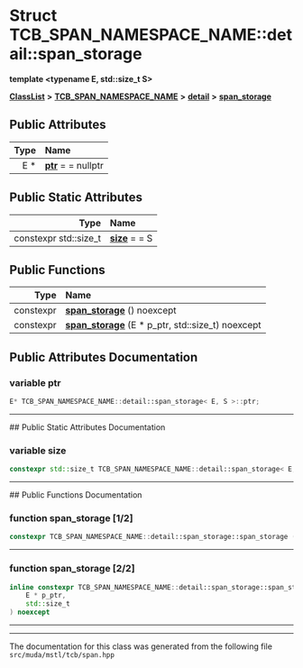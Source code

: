 

# Struct TCB\_SPAN\_NAMESPACE\_NAME::detail::span\_storage

**template &lt;typename E, std::size\_t S&gt;**



[**ClassList**](annotated.md) **>** [**TCB\_SPAN\_NAMESPACE\_NAME**](namespace_t_c_b___s_p_a_n___n_a_m_e_s_p_a_c_e___n_a_m_e.md) **>** [**detail**](namespace_t_c_b___s_p_a_n___n_a_m_e_s_p_a_c_e___n_a_m_e_1_1detail.md) **>** [**span\_storage**](struct_t_c_b___s_p_a_n___n_a_m_e_s_p_a_c_e___n_a_m_e_1_1detail_1_1span__storage.md)


























## Public Attributes

| Type | Name |
| ---: | :--- |
|  E \* | [**ptr**](#variable-ptr)   = = nullptr<br> |


## Public Static Attributes

| Type | Name |
| ---: | :--- |
|  constexpr std::size\_t | [**size**](#variable-size)   = = S<br> |














## Public Functions

| Type | Name |
| ---: | :--- |
|  constexpr | [**span\_storage**](#function-span_storage-12) () noexcept<br> |
|  constexpr | [**span\_storage**](#function-span_storage-22) (E \* p\_ptr, std::size\_t) noexcept<br> |




























## Public Attributes Documentation




### variable ptr 

```C++
E* TCB_SPAN_NAMESPACE_NAME::detail::span_storage< E, S >::ptr;
```




<hr>
## Public Static Attributes Documentation




### variable size 

```C++
constexpr std::size_t TCB_SPAN_NAMESPACE_NAME::detail::span_storage< E, S >::size;
```




<hr>
## Public Functions Documentation




### function span\_storage [1/2]

```C++
constexpr TCB_SPAN_NAMESPACE_NAME::detail::span_storage::span_storage () noexcept
```




<hr>



### function span\_storage [2/2]

```C++
inline constexpr TCB_SPAN_NAMESPACE_NAME::detail::span_storage::span_storage (
    E * p_ptr,
    std::size_t
) noexcept
```




<hr>

------------------------------
The documentation for this class was generated from the following file `src/muda/mstl/tcb/span.hpp`

